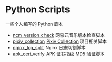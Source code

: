 # Python Scripts

一些个人编写的 Python 脚本

- [ncm_version_check](./ncm_version_check) 网易云音乐版本检查脚本
- [pixiv_collection](./pixiv_collection) [Pixiv Collection](https://github.com/orilights/PixivCollection) 项目相关脚本
- [nginx_log_split](./nginx_log_split) Nginx 日志切割脚本
- [apk_cert_verify](./apk_cert_verify) APK 证书指纹 MD5 验证脚本
